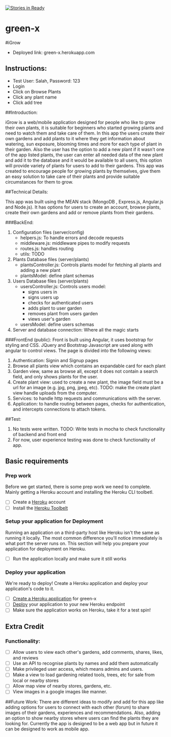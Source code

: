 [![Stories in Ready](https://badge.waffle.io/Green-X/green-x.png?label=ready&title=Ready)](https://waffle.io/Green-X/green-x)
# green-x
#iGrow
* Deployed link: green-x.herokuapp.com
## Instructions:
* Test User: Salah, Password: 123
* Login
* Click on Browse Plants
* Click any plant name
* Click add tree

##Introduction:

iGrow is a web/mobile application designed for people who like to grow their own plants, it is suitable for beginners who started growing plants and need to watch them and take care of them. In this app the users create their own gardens and add plants to it where they get information about watering, sun exposure, blooming times and more for each type of plant in their garden. Also the user has the option to add a new plant if it wasn't one of the app listed plants, the user can enter all needed data of the new plant and add it to the database and it would be available to all users, this option will provide variety of plants for users to add to their gardens.
This app was created to encourage people for growing plants by themselves, give them an easy solution to take care of their plants and provide suitable circumstances for them to grow.

##Technical Details:

This app was built using the MEAN stack (MongoDB , Express.js, Angular.js and Node.js). It has options for users to create an account, browse plants, create their own gardens and add or remove plants from their gardens.

###BackEnd:

1. Configuration files (server/config)
    - helpers.js: To handle errors and decode requests
    - middleware.js: middleware pipes to modify requests
    - routes.js: handles routing
    - utils: TODO
1. Plants Database files (server/plants)
   	- plantsController.js: Controls plants model for fetching all plants and adding a new plant
    - plantsModel: define plant schemas
1. Users Database files (server/plants)
   	- usersController.js: Controls users model:
   		- signs users in
   		- signs users up
   		- checks for authenticated users
   		- adds plant to user garden
   		- removes plant from users garden
   		- views user's garden
    - usersModel: define users schemas
1. Server and database connection: Where all the magic starts

###FrontEnd (public):
Front is built using Angular, it uses bootstrap for styling and CSS. JQuery and Bootstrap Javascript are used along with angular to control views.
The page is divided into the following views:
1. Authentication: Signin and Signup pages
1. Browse all plants view which contains an expandable card for each plant
1. Garden view, same as browse all, except it does not contain a search field, and only shows plants for the user.
1. Create plant view: used to create a new plant, the image field must be a url for an image (e.g. jpg, png, jpeg, etc). TODO: make the create plant view handle uploads from the computer.
1. Services: to handle http requests and communications with the server.
1. Application: to handle routing between pages, checks for authentication, and intercepts connections to attach tokens.

##Test:
1. No tests were written. TODO: Write tests in mocha to check functionality of backend and front end
1. For now, user experience testing was done to check functionality of app.

## Basic requirements

### Prep work

Before we get started, there is some prep work we need to complete. Mainly getting a Heroku account and installing the
Heroku CLI toolbetl.

 * [ ] Create a [Heroku](https://www.heroku.com/) account
 * [ ] Install the [Heroku Toolbelt](https://devcenter.heroku.com/articles/getting-started-with-nodejs#set-up)

### Setup your application for Deployment

Running an application on a third-party host like Heroku isn't the same as running it locally. The most common 
difference you'll notice immediately is what port the server runs on. This section will help you prepare your 
application for deployment on Heroku.

 * [ ] Run the application locally and make sure it still works

### Deploy your application

We're ready to deploy! Create a Heroku application and deploy your application's code to it. 

 * [ ] [Create a Heroku application](https://devcenter.heroku.com/articles/getting-started-with-nodejs#deploy-the-app) for green-x
 * [ ] [Deploy](https://devcenter.heroku.com/articles/getting-started-with-nodejs#push-local-changes) your application to your new Heroku endpoint
 * [ ] Make sure the application works on Heroku, take it for a test spin!

## Extra Credit
### Functionality:
 * [ ] Allow users to view each other's gardens, add comments, shares, likes, and reviews
 * [ ] Use an API to recognise plants by names and add them automatically
 * [ ] Make privileged user access, which means admins and users.
 * [ ] Make a view to load gardening related tools, trees, etc for sale from local or nearby stores
 * [ ] Allow map view of nearby stores, gardens, etc.
 * [ ] View images in a google images like manner.

##Future Work:
There are different ideas to modify and add for this app like adding options for users to connect with each other (forum) to share images of their gardens, experiences and recommendations. Also, adding an option to show nearby stores where users can find the plants they are looking for. Currently the app is designed to be a web app but in future it can be designed to work as mobile app.
